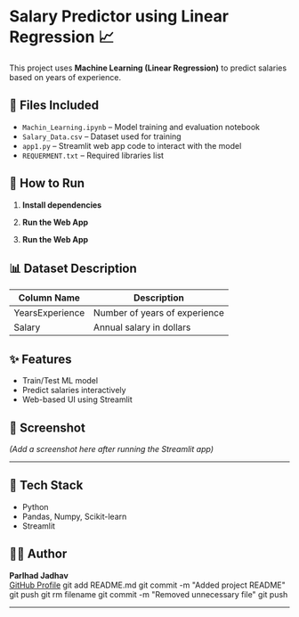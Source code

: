 # Salary Predictor using Linear Regression 📈

This project uses **Machine Learning (Linear Regression)** to predict salaries based on years of experience.

## 📂 Files Included
- `Machin_Learning.ipynb` – Model training and evaluation notebook
- `Salary_Data.csv` – Dataset used for training
- `app1.py` – Streamlit web app code to interact with the model
- `REQUERMENT.txt` – Required libraries list

## 🚀 How to Run

1. **Install dependencies**  

2. **Run the Web App**

2. **Run the Web App**

## 📊 Dataset Description

| Column Name      | Description              |
|------------------|--------------------------|
| YearsExperience  | Number of years of experience |
| Salary           | Annual salary in dollars |

## ✨ Features
- Train/Test ML model
- Predict salaries interactively
- Web-based UI using Streamlit

## 📸 Screenshot
*(Add a screenshot here after running the Streamlit app)*

---

## 🧠 Tech Stack
- Python
- Pandas, Numpy, Scikit-learn
- Streamlit

## 🙋‍♂️ Author
**Parlhad Jadhav**  
[GitHub Profile](https://github.com/parlhad)
git add README.md
git commit -m "Added project README"
git push
git rm filename
git commit -m "Removed unnecessary file"
git push


---

